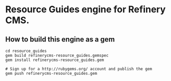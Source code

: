 # Resource Guides engine for Refinery CMS.

## How to build this engine as a gem

    cd resource_guides
    gem build refinerycms-resource_guides.gemspec
    gem install refinerycms-resource_guides.gem
    
    # Sign up for a http://rubygems.org/ account and publish the gem
    gem push refinerycms-resource_guides.gem